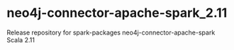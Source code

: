 # neo4j-connector-apache-spark_2.11
Release repository for spark-packages neo4j-connector-apache-spark Scala 2.11
